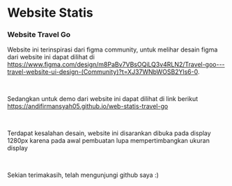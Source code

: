 # Website Statis

<h3><strong>Website Travel Go</strong></h3>
<p>
  Website ini terinspirasi dari figma community, untuk melihar desain figma dari website ini dapat dilihat di <a href="https://www.figma.com/design/m8PaBv7VBsOQiLQ3v4RLN2/Travel-goo---travel-website-ui-design-(Community)?t=XJ37WNbWOSB2Yls6-0">https://www.figma.com/design/m8PaBv7VBsOQiLQ3v4RLN2/Travel-goo---travel-website-ui-design-(Community)?t=XJ37WNbWOSB2Yls6-0</a>.
</p>
<br>
<p>
  Sedangkan untuk demo dari website ini dapat dilihat di link berikut <a href="https://andifirmansyah05.github.io/web-statis-travel-go">https://andifirmansyah05.github.io/web-statis-travel-go</a>
</p>
<br>
<p>
  Terdapat kesalahan desain, website ini disarankan dibuka pada display 1280px karena pada awal pembuatan lupa mempertimbangkan ukuran display
</p>
<br>
<p>
  Sekian terimakasih, telah mengunjungi github saya :)
</p>
